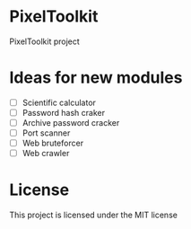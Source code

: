 # PixelToolkit

PixelToolkit project

# Ideas for new modules

- [ ] Scientific calculator
- [ ] Password hash craker
- [ ] Archive password cracker
- [ ] Port scanner
- [ ] Web bruteforcer
- [ ] Web crawler

# License

This project is licensed under the MIT license
